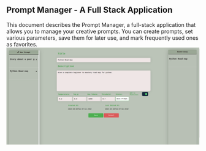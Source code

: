 ## Prompt Manager - A Full Stack Application
This document describes the Prompt Manager, a full-stack application that allows you to manage your creative prompts. You can create prompts, set various parameters, save them for later use, and mark frequently used ones as favorites.
![Sample Image](Images/Sample.png)
